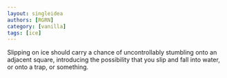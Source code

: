 ```yaml
---
layout: singleidea
authors: [RGRN]
category: [vanilla]
tags: [ice]
---
```

Slipping on ice should carry a chance of uncontrollably stumbling onto an
adjacent square, introducing the possibility that you slip and fall into water,
or onto a trap, or something.
